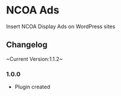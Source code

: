 # NCOA Ads
Insert NCOA Display Ads on WordPress sites

## Changelog
~Current Version:1.1.2~

### 1.0.0
* Plugin created
